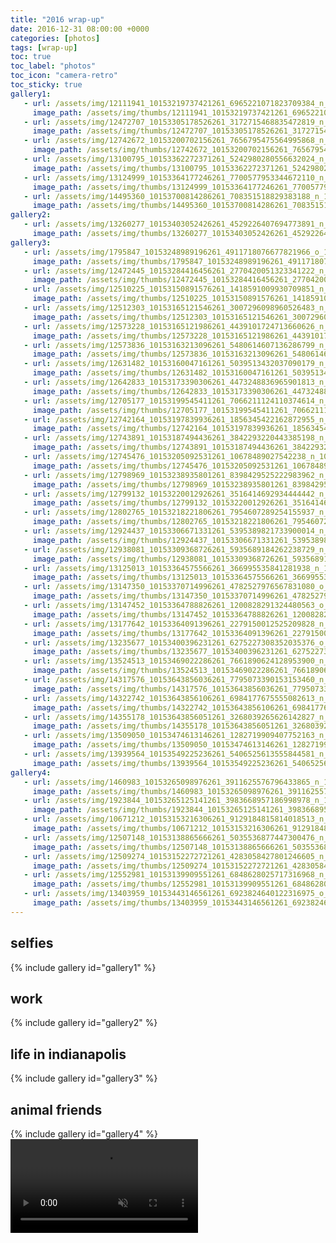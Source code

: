 ```yaml
---
title: "2016 wrap-up"
date: 2016-12-31 08:00:00 +0000
categories: [photos]
tags: [wrap-up]
toc: true
toc_label: "photos"
toc_icon: "camera-retro"
toc_sticky: true
gallery1:
   - url: /assets/img/12111941_10153219737421261_6965221071823709384_n_10153219737421261.jpg
     image_path: /assets/img/thumbs/12111941_10153219737421261_6965221071823709384_n_10153219737421261.png
   - url: /assets/img/12472707_10153305178526261_3172715468835472819_n_10153305178526261.jpg
     image_path: /assets/img/thumbs/12472707_10153305178526261_3172715468835472819_n_10153305178526261.png
   - url: /assets/img/12742672_10153200702156261_7656795475564995868_n_10153200702156261.jpg
     image_path: /assets/img/thumbs/12742672_10153200702156261_7656795475564995868_n_10153200702156261.png
   - url: /assets/img/13100795_10153362272371261_5242980280556632024_n_10153362272371261.jpg
     image_path: /assets/img/thumbs/13100795_10153362272371261_5242980280556632024_n_10153362272371261.png
   - url: /assets/img/13124999_10153364177246261_7700577953344672110_n_10153364177246261.jpg
     image_path: /assets/img/thumbs/13124999_10153364177246261_7700577953344672110_n_10153364177246261.png
   - url: /assets/img/14495360_10153700814286261_708351518829383188_n_10153700814286261.jpg
     image_path: /assets/img/thumbs/14495360_10153700814286261_708351518829383188_n_10153700814286261.png
gallery2:
   - url: /assets/img/13260277_10153403052426261_4529226407694773891_n_10153403052426261.jpg
     image_path: /assets/img/thumbs/13260277_10153403052426261_4529226407694773891_n_10153403052426261.png
gallery3:
   - url: /assets/img/1795847_10153248989196261_4911718076677821966_o_10153248989196261.jpg
     image_path: /assets/img/thumbs/1795847_10153248989196261_4911718076677821966_o_10153248989196261.png
   - url: /assets/img/12472445_10153284416456261_2770420051323341222_n_10153284416456261.jpg
     image_path: /assets/img/thumbs/12472445_10153284416456261_2770420051323341222_n_10153284416456261.png
   - url: /assets/img/12510225_10153150891576261_1418591009930709851_n_10153150891576261.jpg
     image_path: /assets/img/thumbs/12510225_10153150891576261_1418591009930709851_n_10153150891576261.png
   - url: /assets/img/12512303_10153165121546261_3007296098960526483_n_10153165121546261.jpg
     image_path: /assets/img/thumbs/12512303_10153165121546261_3007296098960526483_n_10153165121546261.png
   - url: /assets/img/12573228_10153165121986261_4439101724713660626_n_10153165121986261.jpg
     image_path: /assets/img/thumbs/12573228_10153165121986261_4439101724713660626_n_10153165121986261.png
   - url: /assets/img/12573836_10153163213096261_5480614607136286799_n_10153163213096261.jpg
     image_path: /assets/img/thumbs/12573836_10153163213096261_5480614607136286799_n_10153163213096261.png
   - url: /assets/img/12631482_10153160047161261_5039513432037090179_n_10153160047161261.jpg
     image_path: /assets/img/thumbs/12631482_10153160047161261_5039513432037090179_n_10153160047161261.png
   - url: /assets/img/12642833_10153173390306261_4473248836965901813_n_10153173390306261.jpg
     image_path: /assets/img/thumbs/12642833_10153173390306261_4473248836965901813_n_10153173390306261.png
   - url: /assets/img/12705177_10153199545411261_7066211124110374614_n_10153199545411261.jpg
     image_path: /assets/img/thumbs/12705177_10153199545411261_7066211124110374614_n_10153199545411261.png
   - url: /assets/img/12742164_10153197839936261_1856345422162872955_n_10153197839936261.jpg
     image_path: /assets/img/thumbs/12742164_10153197839936261_1856345422162872955_n_10153197839936261.png
   - url: /assets/img/12743891_10153187494436261_3842293220443385198_n_10153187494436261.jpg
     image_path: /assets/img/thumbs/12743891_10153187494436261_3842293220443385198_n_10153187494436261.png
   - url: /assets/img/12745476_10153205092531261_10678489027542238_n_10153205092531261.jpg
     image_path: /assets/img/thumbs/12745476_10153205092531261_10678489027542238_n_10153205092531261.png
   - url: /assets/img/12798969_10153238935801261_8398429525222983962_n_10153238935801261.jpg
     image_path: /assets/img/thumbs/12798969_10153238935801261_8398429525222983962_n_10153238935801261.png
   - url: /assets/img/12799132_10153220012926261_3516414692934444442_n_10153220012926261.jpg
     image_path: /assets/img/thumbs/12799132_10153220012926261_3516414692934444442_n_10153220012926261.png
   - url: /assets/img/12802765_10153218221806261_7954607289254155937_n_10153218221806261.jpg
     image_path: /assets/img/thumbs/12802765_10153218221806261_7954607289254155937_n_10153218221806261.png
   - url: /assets/img/12924437_10153306671331261_5395389821733900014_n_10153306671331261.jpg
     image_path: /assets/img/thumbs/12924437_10153306671331261_5395389821733900014_n_10153306671331261.png
   - url: /assets/img/12938081_10153309368726261_5935689184262238729_n_10153309368726261.jpg
     image_path: /assets/img/thumbs/12938081_10153309368726261_5935689184262238729_n_10153309368726261.png
   - url: /assets/img/13125013_10153364575566261_366995535841281938_n_10153364575566261.jpg
     image_path: /assets/img/thumbs/13125013_10153364575566261_366995535841281938_n_10153364575566261.png
   - url: /assets/img/13147350_10153370714996261_4782527976567831080_o_10153370714996261.jpg
     image_path: /assets/img/thumbs/13147350_10153370714996261_4782527976567831080_o_10153370714996261.png
   - url: /assets/img/13147452_10153364788826261_1200828291324480563_o_10153364788826261.jpg
     image_path: /assets/img/thumbs/13147452_10153364788826261_1200828291324480563_o_10153364788826261.png
   - url: /assets/img/13177642_10153364091396261_2279150012525209828_n_10153364091396261.jpg
     image_path: /assets/img/thumbs/13177642_10153364091396261_2279150012525209828_n_10153364091396261.png
   - url: /assets/img/13235677_10153400396231261_6275227308352035376_o_10153400396231261.jpg
     image_path: /assets/img/thumbs/13235677_10153400396231261_6275227308352035376_o_10153400396231261.png
   - url: /assets/img/13524513_10153469022286261_7661890624128953900_n_10153469022286261.jpg
     image_path: /assets/img/thumbs/13524513_10153469022286261_7661890624128953900_n_10153469022286261.png
   - url: /assets/img/14317576_10153643856036261_7795073390153153460_n_10153643856036261.jpg
     image_path: /assets/img/thumbs/14317576_10153643856036261_7795073390153153460_n_10153643856036261.png
   - url: /assets/img/14322742_10153643856106261_6984177675555082613_n_10153643856106261.jpg
     image_path: /assets/img/thumbs/14322742_10153643856106261_6984177675555082613_n_10153643856106261.png
   - url: /assets/img/14355178_10153643856051261_3268039265626142827_n_10153643856051261.jpg
     image_path: /assets/img/thumbs/14355178_10153643856051261_3268039265626142827_n_10153643856051261.png
   - url: /assets/img/13509050_10153474613146261_1282719909407752163_n_10153474613146261.jpg
     image_path: /assets/img/thumbs/13509050_10153474613146261_1282719909407752163_n_10153474613146261.png
   - url: /assets/img/13939564_10153549225236261_5406525613555844581_n_10153549225236261.jpg
     image_path: /assets/img/thumbs/13939564_10153549225236261_5406525613555844581_n_10153549225236261.png
gallery4:
   - url: /assets/img/1460983_10153265098976261_3911625576796433865_n_10153265098976261.jpg
     image_path: /assets/img/thumbs/1460983_10153265098976261_3911625576796433865_n_10153265098976261.png
   - url: /assets/img/1923844_10153265125141261_3983668957186998978_n_10153265125141261.jpg
     image_path: /assets/img/thumbs/1923844_10153265125141261_3983668957186998978_n_10153265125141261.png
   - url: /assets/img/10671212_10153153216306261_9129184815814018513_n_10153153216306261.jpg
     image_path: /assets/img/thumbs/10671212_10153153216306261_9129184815814018513_n_10153153216306261.png
   - url: /assets/img/12507148_10153138865666261_5035536877447300476_n_10153138865666261.jpg
     image_path: /assets/img/thumbs/12507148_10153138865666261_5035536877447300476_n_10153138865666261.png
   - url: /assets/img/12509274_10153152272721261_4283058427801246605_n_10153152272721261.jpg
     image_path: /assets/img/thumbs/12509274_10153152272721261_4283058427801246605_n_10153152272721261.png
   - url: /assets/img/12552981_10153139909551261_6848628025717316968_n_10153139909551261.jpg
     image_path: /assets/img/thumbs/12552981_10153139909551261_6848628025717316968_n_10153139909551261.png
   - url: /assets/img/13403959_10153443146561261_6923824640122316975_o_10153443146561261.jpg
     image_path: /assets/img/thumbs/13403959_10153443146561261_6923824640122316975_o_10153443146561261.png
---
```

## selfies
{% include gallery id="gallery1" %}

## work
{% include gallery id="gallery2" %}

## life in indianapolis
{% include gallery id="gallery3" %}

## animal friends
{% include gallery id="gallery4" %}
<video muted autoplay controls>
    <source src="/assets/video/12780454_185408928495224_1066959453_n_10153210262421261.mp4" type="video/mp4">
</video>